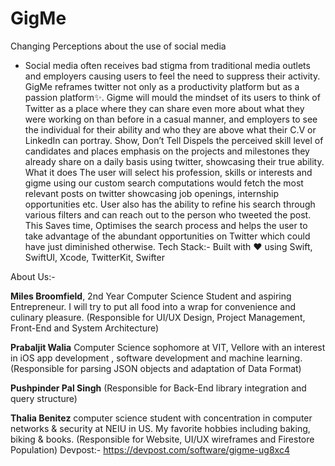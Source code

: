 # GigMe

Changing Perceptions about the use of social media
- Social media often receives bad stigma from traditional media outlets and employers causing users to feel the need to suppress their activity. GigMe reframes twitter not only as a productivity platform but as a passion platform:sparkles:. Gigme will mould the mindset of its users to think of Twitter as a place where they can share even more about what they were working on than before in a casual manner, and employers to see the individual for their ability and who they are above what their C.V or LinkedIn can portray.
Show, Don’t Tell
Dispels the perceived skill level of candidates and places emphasis on the projects and milestones they already share on a daily basis using twitter, showcasing their true ability.
What it does
The user will select his profession, skills or interests and gigme using our custom search computations would fetch the most relevant posts on twitter showcasing job openings, internship opportunities etc. User also has the ability to refine his search through various filters and can reach out to the person who tweeted the post. This Saves time, Optimises the search process and helps the user to take advantage of the abundant opportunities on Twitter which could have just diminished otherwise.
Tech Stack:-
Built with :heart: using Swift, SwiftUI, Xcode, TwitterKit, Swifter

About Us:-

**Miles Broomfield**, 2nd Year Computer Science Student and aspiring Entrepreneur. I will try to put all food into a wrap for convenience and culinary pleasure. (Responsible for UI/UX Design, Project Management, Front-End and System Architecture)

**Prabaljit Walia**
Computer Science sophomore at VIT, Vellore with an interest in iOS app development , software development and machine learning. (Responsible for parsing JSON objects and adaptation of Data Format)

**Pushpinder Pal Singh** (Responsible for Back-End library integration and query structure)

**Thalia Benitez** 
computer science student with concentration in computer networks & security at NEIU in US. My favorite hobbies including baking, biking & books. (Responsible for Website, UI/UX wireframes and Firestore Population)
Devpost:- https://devpost.com/software/gigme-ug8xc4
